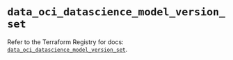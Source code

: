 # `data_oci_datascience_model_version_set`

Refer to the Terraform Registry for docs: [`data_oci_datascience_model_version_set`](https://registry.terraform.io/providers/hashicorp/oci/7.19.0/docs/data-sources/datascience_model_version_set).
